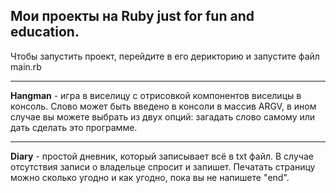 ## Мои проекты на Ruby just for fun and education.
Чтобы запустить проект, перейдите в его дерикторию и запустите файл main.rb
___
**Hangman** - игра в виселицу с отрисовкой компонентов виселицы в консоль. Слово может быть введено в консоли в массив ARGV, в ином случае вы можете выбрать из двух опций: загадать слово самому или дать сделать это программе.
___
**Diary** - простой дневник, который записывает всё в txt файл. В случае отсутствия записи о владельце спросит и запишет. Печатать страницу можно сколько угодно и как угодно, пока вы не напишете "end".
